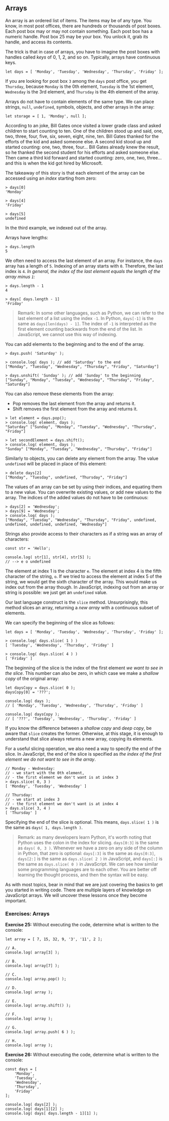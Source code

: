 ## Arrays

An array is an ordered list of items. The items may be of any type. You know, in most post offices, there are hundreds or thousands of post boxes. Each post box may or may not contain something. Each post box has a numeric handle. Post box 25 may be your box. You unlock it, grab its handle, and access its contents.

The trick is that in case of arrays, you have to imagine the post boxes with handles called *keys* of 0, 1, 2, and so on. Typically, arrays have continuous keys.

```
let days = [ 'Monday', 'Tuesday', 'Wednesday', 'Thursday', 'Friday' ];
```

If you are looking for post box `3` among the `days` post office, you get `Thursday`, because `Monday` is the 0th element, `Tuesday` is the 1st element, `Wednesday` is the 3rd element, and `Thursday` is the 4th element of the array.

Arrays do not have to contain elements of the same type. We can place strings, `null`, `undefined`, symbols, objects, and other arrays in the array:

```
let storage = [ 1, 'Monday', null ];
```

According to an joke, Bill Gates once visited a lower grade class and asked children to start counting to ten. One of the children stood up and said, one, two, three, four, five, six, seven, eight, nine, ten. Bill Gates thanked for the efforts of the kid and asked someone else. A second kid stood up and started counting: one, two, three, four... Bill Gates already knew the result, so he thanked the second student for his efforts and asked someone else. Then came a third kid forward and started counting: zero, one, two, three... and this is when the kid got hired by Microsoft.

The takeaway of this story is that each element of the array can be accessed using an *index* starting from zero:

```
> days[0]
'Monday'

> days[4]
'Friday'

> days[5]
undefined
```

In the third example, we indexed out of the array.

Arrays have lengths:

```
> days.length
5
```

We often need to access the last element of an array. For instance, the `days` array has a length of `5`. Indexing of an array starts with `0`. Therefore, the last index is `4`. *In general, the index of the last element equals the length of the array minus `1`:*

```
> days.length - 1
4

> days[ days.length - 1]
'Friday'
```

> Remark: In some other languages, such as Python, we can refer to the last element of a list using the index `-1`. In Python, `days[-1]` is the same as `days[len(days) - 1]`. The index of `-1` is interpreted as the first element counting backwards from the end of the list. In JavaScript, we cannot use this way of indexing.

You can add elements to the beginning and to the end of the array.

```
> days.push( 'Saturday' );

> console.log( days ); // add 'Saturday' to the end
["Monday", "Tuesday", "Wednesday", "Thursday", "Friday", "Saturday"]

> days.unshift( 'Sunday' ); // add 'Sunday' to the beginning
["Sunday", "Monday", "Tuesday", "Wednesday", "Thursday", "Friday", "Saturday"]
```

You can also remove these elements from the array:
- Pop removes the last element from the array and returns it.
- Shift removes the first element from the array and returns it.

```
> let element = days.pop();
> console.log( element, days );
"Saturday" ["Sunday", "Monday", "Tuesday", "Wednesday", "Thursday", "Friday"]

> let secondElement = days.shift();
> console.log( element, days );
"Sunday" ["Monday", "Tuesday", "Wednesday", "Thursday", "Friday"]
```

Similarly to objects, you can delete any element from the array. The value `undefined` will be placed in place of this element:

```
> delete days[2]
["Monday", "Tuesday", undefined, "Thursday", "Friday"]
```

The values of an array can be set by using their indices, and equating them to a new value. You can overwrite existing values, or add new values to the array. The indices of the added values do not have to be continuous:

```
> days[2] = 'Wednesday';
> days[9] = 'Wednesday';
> console.log( days );
["Monday", "Tuesday", "Wednesday", "Thursday", "Friday", undefined, undefined, undefined, undefined, "Wednesday"]
```

Strings also provide access to their characters as if a string was an array of characters:

```
const str = 'Hello';

console.log( str[1], str[4], str[5] );
// --> e o undefined
```

The element at index 1 is the character `e`. The element at index 4 is the fifth character of the string, `o`. If we tried to access the element at index 5 of the string, we would get the sixth character of the array. This would make us index out from the array though. In JavaScript, indexing out from an array or string is possible: we just get an `undefined` value.

Our last language construct is the `slice` method. Unsurprisingly, this method slices an array, returning a *new array* with a continuous subset of elements.

We can specify the beginning of the slice as follows:

```
let days = [ 'Monday', 'Tuesday', 'Wednesday', 'Thursday', 'Friday' ];

> console.log( days.slice( 1 ) )
[ 'Tuesday', 'Wednesday', 'Thursday', 'Friday' ]

> console.log( days.slice( 4 ) )
[ 'Friday' ]
```

The beginning of the slice is the index of the first element *we want to see in the slice*. This number can also be zero, in which case we make a *shallow copy* of the original array:

```
let daysCopy = days.slice( 0 );
daysCopy[0] = '???';

console.log( days );
// [ 'Monday', 'Tuesday', 'Wednesday', 'Thursday', 'Friday' ]

console.log( daysCopy );
// [ '???', 'Tuesday', 'Wednesday', 'Thursday', 'Friday' ]
```

If you know the difference between a *shallow copy* and *deep copy*, be aware that `slice` creates the former. Otherwise, at this stage, it is enough to understand that slice always returns a new array, copying its elements.

For a useful slicing operation, we also need a way to specify the end of the slice. In JavaScript, the end of the slice is specified as *the index of the first element we do not want to see in the array*.

```
// Monday - Wednesday:
// - we start with the 0th element,
// - the first element we don't want is at index 3
> days.slice( 0, 3 )
[ 'Monday', 'Tuesday', 'Wednesday' ]

// Thursday:
// - we start at index 3
// - the first element we don't want is at index 4
> days.slice( 3, 4 )
[ 'Thursday' ]
```

Specifying the end of the slice is optional. This means, `days.slice( 1 )` is the same as `days( 1, days.length )`.

> Remark: as many developers learn Python, it's worth noting that Python uses the colon in the index for slicing. `days[0:3]` is the same as `days( 0, 3 )`. Whenever we have a zero on any side of the column in Python, that zero is optional: `days[:3]` is the same as `days[0:3]`, `days[2:]` is the same as `days.slice( 2 )` in JavaScript, and `days[:]` is the same as `days.slice( 0 )` in JavaScript. We can see how similar some programming languages are to each other. You are better off learning the thought process, and then the syntax will be easy.

As with most topics, bear in mind that we are just covering the basics to get you started in writing code. There are multiple layers of knowledge on JavaScript arrays. We will uncover these lessons once they become important.


### Exercises: Arrays

**Exercise 25:** Without executing the code, determine what is written to the console:

```
let array = [ 7, 15, 32, 9, '3', '11', 2 ];

// A.
console.log( array[3] );

// B.
console.log( array[7] );

// C.
console.log( array.pop() );

// D.
console.log( array );

// E.
console.log( array.shift() );

// F.
console.log( array );

// G.
console.log( array.push( 6 ) );

// H.
console.log( array );
```

**Exercise 26:** Without executing the code, determine what is written to the console:

```
const days = [
    'Monday',
    'Tuesday',
    'Wednesday',
    'Thursday',
    'Friday'
];

console.log( days[2] );
console.log( days[1][2] );
console.log( days[ days.length - 1][1] );
```
